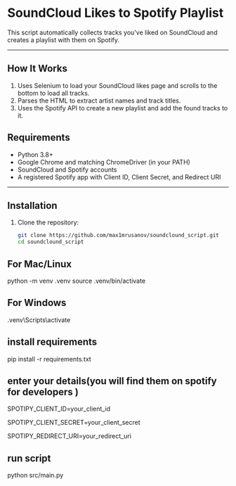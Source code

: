 # SoundCloud Likes to Spotify Playlist

This script automatically collects tracks you've liked on SoundCloud and creates a playlist with them on Spotify.

---

## How It Works

1. Uses Selenium to load your SoundCloud likes page and scrolls to the bottom to load all tracks.
2. Parses the HTML to extract artist names and track titles.
3. Uses the Spotify API to create a new playlist and add the found tracks to it.


## Requirements

- Python 3.8+
- Google Chrome and matching ChromeDriver (in your PATH)
- SoundCloud and Spotify accounts
- A registered Spotify app with Client ID, Client Secret, and Redirect URI

---

## Installation

1. Clone the repository:

   ```bash
   git clone https://github.com/max1mrusanov/soundclound_script.git
   cd soundclound_script

## For Mac/Linux

python -m venv .venv
source .venv/bin/activate 

## For Windows
.venv\Scripts\activate      
## install requirements
pip install -r requirements.txt

## enter your details(you will find them on spotify for developers )
SPOTIPY_CLIENT_ID=your_client_id

SPOTIPY_CLIENT_SECRET=your_client_secret

SPOTIPY_REDIRECT_URI=your_redirect_uri

## run script
python src/main.py
